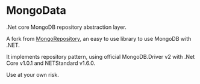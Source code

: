 # MongoData
.Net core MongoDB repository abstraction layer.

A fork from [MongoRepository](https://github.com/RobThree/MongoRepository), an easy to use library to use MongoDB with .NET.

It implements repository pattern, using official  MongoDB.Driver v2 with .Net Core v1.0.1 and NETStandard v1.6.0.

Use at your own risk.